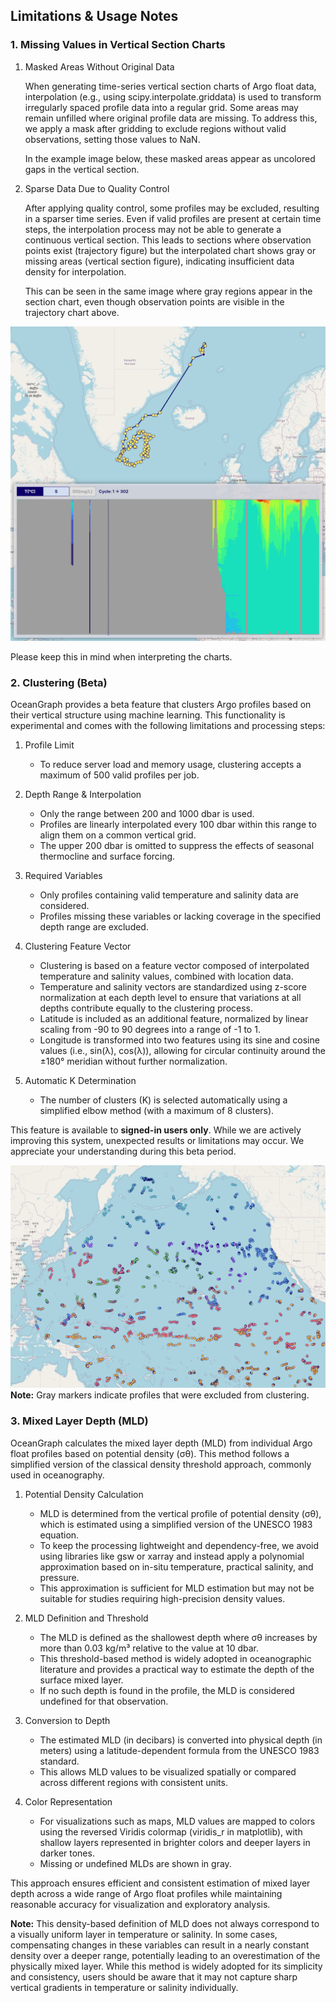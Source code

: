 ## Limitations & Usage Notes

### 1. Missing Values in Vertical Section Charts

1. Masked Areas Without Original Data

    When generating time-series vertical section charts of Argo float data, interpolation (e.g., using scipy.interpolate.griddata) is used to transform irregularly spaced profile data into a regular grid. Some areas may remain unfilled where original profile data are missing. To address this, we apply a mask after gridding to exclude regions without valid observations, setting those values to NaN.

    In the example image below, these masked areas appear as uncolored gaps in the vertical section.

2. Sparse Data Due to Quality Control

    After applying quality control, some profiles may be excluded, resulting in a sparser time series. Even if valid profiles are present at certain time steps, the interpolation process may not be able to generate a continuous vertical section. This leads to sections where observation points exist (trajectory figure) but the interpolated chart shows gray or missing areas (vertical section figure), indicating insufficient data density for interpolation.

    This can be seen in the same image where gray regions appear in the section chart, even though observation points are visible in the trajectory chart above.

![Missing section example](../imgs/section_missing_values.png)

Please keep this in mind when interpreting the charts.

### 2. Clustering (Beta)

OceanGraph provides a beta feature that clusters Argo profiles based on their vertical structure using machine learning. This functionality is experimental and comes with the following limitations and processing steps:

1. Profile Limit

   - To reduce server load and memory usage, clustering accepts a maximum of 500 valid profiles per job.

2. Depth Range & Interpolation

   - Only the range between 200 and 1000 dbar is used.
   - Profiles are linearly interpolated every 100 dbar within this range to align them on a common vertical grid.
   - The upper 200 dbar is omitted to suppress the effects of seasonal thermocline and surface forcing.

3. Required Variables

   - Only profiles containing valid temperature and salinity data are considered.
   - Profiles missing these variables or lacking coverage in the specified depth range are excluded.

4. Clustering Feature Vector

   - Clustering is based on a feature vector composed of interpolated temperature and salinity values, combined with location data.
   - Temperature and salinity vectors are standardized using z-score normalization at each depth level to ensure that variations at all depths contribute equally to the clustering process.
   - Latitude is included as an additional feature, normalized by linear scaling from -90 to 90 degrees into a range of -1 to 1.
   - Longitude is transformed into two features using its sine and cosine values (i.e., sin(λ), cos(λ)), allowing for circular continuity around the ±180° meridian without further normalization.

5. Automatic K Determination

   - The number of clusters (K) is selected automatically using a simplified elbow method (with a maximum of 8 clusters).

This feature is available to **signed-in users only**. While we are actively improving this system, unexpected results or limitations may occur. We appreciate your understanding during this beta period.

![Clustering example](../imgs/clustering.png)
**Note:** Gray markers indicate profiles that were excluded from clustering.

### 3. Mixed Layer Depth (MLD)

OceanGraph calculates the mixed layer depth (MLD) from individual Argo float profiles based on potential density (σθ). This method follows a simplified version of the classical density threshold approach, commonly used in oceanography.

1. Potential Density Calculation

   - MLD is determined from the vertical profile of potential density (σθ), which is estimated using a simplified version of the UNESCO 1983 equation.
   - To keep the processing lightweight and dependency-free, we avoid using libraries like gsw or xarray and instead apply a polynomial approximation based on in-situ temperature, practical salinity, and pressure.
   - This approximation is sufficient for MLD estimation but may not be suitable for studies requiring high-precision density values.

2. MLD Definition and Threshold

   - The MLD is defined as the shallowest depth where σθ increases by more than 0.03 kg/m³ relative to the value at 10 dbar.
   - This threshold-based method is widely adopted in oceanographic literature and provides a practical way to estimate the depth of the surface mixed layer.
   - If no such depth is found in the profile, the MLD is considered undefined for that observation.

3. Conversion to Depth

   - The estimated MLD (in decibars) is converted into physical depth (in meters) using a latitude-dependent formula from the UNESCO 1983 standard.
   - This allows MLD values to be visualized spatially or compared across different regions with consistent units.

4. Color Representation

   - For visualizations such as maps, MLD values are mapped to colors using the reversed Viridis colormap (viridis_r in matplotlib), with shallow layers represented in brighter colors and deeper layers in darker tones.
   - Missing or undefined MLDs are shown in gray.

This approach ensures efficient and consistent estimation of mixed layer depth across a wide range of Argo float profiles while maintaining reasonable accuracy for visualization and exploratory analysis.

**Note:** This density-based definition of MLD does not always correspond to a visually uniform layer in temperature or salinity. In some cases, compensating changes in these variables can result in a nearly constant density over a deeper range, potentially leading to an overestimation of the physically mixed layer. While this method is widely adopted for its simplicity and consistency, users should be aware that it may not capture sharp vertical gradients in temperature or salinity individually.

